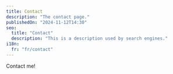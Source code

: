 ```yaml
---
title: Contact
description: "The contact page."
publishedOn: "2024-11-12T14:30"
seo:
  title: "Contact"
  description: "This is a description used by search engines."
i18n:
  fr: "fr/contact"
---
```


Contact me!
